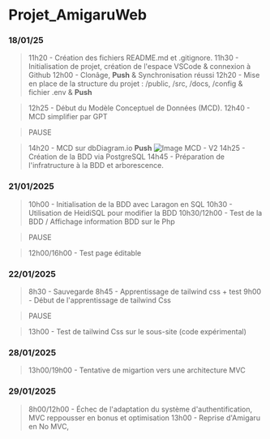 # Projet_AmigaruWeb

### 18/01/25 
> 11h20 - Création des fichiers README.md et .gitignore.
> 11h30 - Initialisation de projet, création de l'espace VSCode & connexion à Github
> 12h00 - Clonâge, **Push** & Synchronisation réussi
> 12h20 - Mise en place de la structure du projet : /public, /src, /docs, /config & fichier .env & **Push**

> 12h25 - Début du Modèle Conceptuel de Données (MCD).
> 12h40 - MCD simplifier par GPT

> PAUSE

> 14h20 - MCD sur dbDiagram.io **Push**
![Image MCD - V2](https://github.com/BaptisteLeDev/Projet_AmigaruWeb/blob/main/github/MCD_AmigaruWeb_V2.png?raw=true)
> 14h25 - Création de la BDD via PostgreSQL
> 14h45 - Préparation de l'infratructure à la BDD et arborescence.

### 21/01/2025
> 10h00 - Initialisation de la BDD avec Laragon en SQL
> 10h30 - Utilisation de HeidiSQL pour modifier la BDD
> 10h30/12h00 - Test de la BDD / Affichage information BDD sur le Php

> PAUSE

> 12h00/16h00 - Test page éditable

### 22/01/2025
> 8h30 - Sauvegarde
> 8h45 - Apprentissage de tailwind css + test
> 9h00 - Début de l'apprentissage de tailwind Css

> PAUSE

> 13h00 - Test de tailwind Css sur le sous-site (code expérimental)


### 28/01/2025
> 13h00/19h00 - Tentative de migartion vers une architecture MVC

### 29/01/2025
> 8h00/12h00 - Échec de l'adaptation du système d'authentification, MVC reppousser en bonus et optimisation
> 13h00 - Reprise d'Amigaru en No MVC,